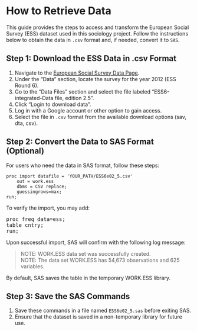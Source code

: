 <h1>How to Retrieve Data</h1>

<p>This guide provides the steps to access and transform the European Social Survey (ESS) dataset used in this sociology project. Follow the instructions below to obtain the data in <code>.csv</code> format and, if needed, convert it to <code>SAS</code>.</p>

<h2>Step 1: Download the ESS Data in .csv Format</h2>

<ol>
    <li>Navigate to the <a href="https://www.europeansocialsurvey.org/data/" target="_blank">European Social Survey Data Page</a>.</li>
    <li>Under the “Data” section, locate the survey for the year 2012 (ESS Round 6).</li>
    <li>Go to the “Data Files” section and select the file labeled “ESS6-integrated-Data file, edition 2.5”.</li>
    <li>Click “Login to download data”.</li>
    <li>Log in with a Google account or other option to gain access.</li>
    <li>Select the file in <code>.csv</code> format from the available download options (sav, dta, csv).</li>
</ol>

<h2>Step 2: Convert the Data to SAS Format (Optional)</h2>

<p>For users who need the data in SAS format, follow these steps:</p>

<pre><code>proc import datafile = 'YOUR_PATH/ESS6e02_5.csv'
    out = work.ess
    dbms = CSV replace;
    guessingrows=max;
run;
</code></pre>

<p>To verify the import, you may add:</p>

<pre>
proc freq data=ess;
table cntry;
run;
</pre>

<p>Upon successful import, SAS will confirm with the following log message:</p>

<blockquote>
NOTE: WORK.ESS data set was successfully created.<br>
NOTE: The data set WORK.ESS has 54,673 observations and 625 variables.
</blockquote>

<p>By default, SAS saves the table in the temporary WORK.ESS library.</p>

<h2>Step 3: Save the SAS Commands</h2>
<ol>
    <li>Save these commands in a file named <code>ESS6e02_5.sas</code> before exiting SAS.</li>
    <li>Ensure that the dataset is saved in a non-temporary library for future use.</li>
</ol>
